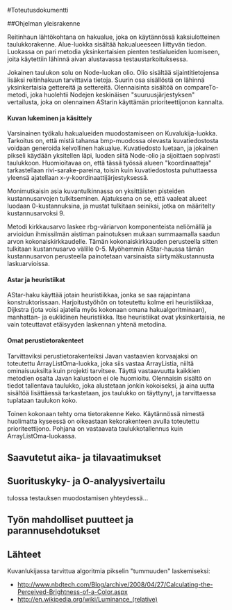 #Toteutusdokumentti

##Ohjelman yleisrakenne

Reitinhaun lähtökohtana on hakualue, joka on käytännössä kaksiulotteinen taulukkorakenne. Alue-luokka sisältää hakualueeseen liittyvän tiedon. Luokassa on pari metodia yksinkertaisien pienten testialueiden luomiseen, joita käytettiin lähinnä aivan alustavassa testaustarkoituksessa.

Jokainen taulukon solu on Node-luokan olio. Olio sisältää sijaintitietojensa lisäksi reitinhakuun tarvittavia tietoja. Suurin osa sisällöstä on lähinnä yksinkertaisia gettereitä ja settereitä. Olennaisinta sisältöä on compareTo-metodi, joka huolehtii Nodejen keskinäisen "suuruusjärjestyksen" vertailusta, joka on olennainen AStarin käyttämän prioriteettijonon kannalta.

#### Kuvan lukeminen ja käsittely

Varsinainen työkalu hakualueiden muodostamiseen on Kuvalukija-luokka. Tarkoitus on, että mistä tahansa bmp-muodossa olevasta kuvatiedostosta voidaan generoida kelvollinen hakualue. Kuvatiedosto luetaan, ja jokainen pikseli käydään yksitellen läpi, luoden siitä Node-olio ja sijoittaen sopivasti taulukkoon. Huomioitavaa on, että tässä työssä alueen "koordinaatteja" tarkastellaan rivi-sarake-pareina, toisin kuin kuvatiedostosta puhuttaessa yleensä ajatellaan x-y-koordinaattijärjestyksessä.

Monimutkaisin asia kuvantulkinnassa on yksittäisten pisteiden kustannusarvojen tulkitseminen. Ajatuksena on se, että vaaleat alueet luodaan 0-kustannuksina, ja mustat tulkitaan seiniksi, jotka on määritelty kustannusarvoksi 9. 

Metodi kirkkausarvo laskee rbg-väriarvon komponenteista neliömällä ja arvioidun ihmissilmän aistiman painotuksen mukaan summaamalla saadun arvon kokonaiskirkkaudelle. Tämän kokonaiskirkkauden perusteella sitten tulkitaan kustannusarvo välille 0-5. Myöhemmin AStar-haussa tämän kustannusarvon perusteella painotetaan varsinaista siirtymäkustannusta laskuarvioissa.




#### Astar ja heuristiikat

AStar-haku käyttää jotain heuristiikkaa, jonka se saa rajapintana konstruktorissaan. Harjoitustyöhön on toteutettu kolme eri heuristiikkaa, Dijkstra (jota voisi ajatella myös kokonaan omana hakualgoritminaan), manhattan- ja euklidinen heuristiikka. Itse heuristiikat ovat yksinkertaisia, ne vain toteuttavat etäisyyden laskennan yhtenä metodina.

#### Omat perustietorakenteet

Tarvittaviksi perustietorakenteiksi Javan vastaavien korvaajaksi on toteutettu ArrayListOma-luokka, joka siis vastaa ArrayListia, niiltä ominaisuuksilta kuin projekti tarvitsee. Täyttä vastaavuutta kaikkien metodien osalta Javan kalustoon ei ole huomioitu. Olennaisin sisältö on tiedot tallentava taulukko, joka alustetaan jonkin kokoiseksi, ja aina uutta sisältöä lisättäessä tarkastetaan, jos taulukko on täyttynyt, ja tarvittaessa tuplataan taulukon koko.

Toinen kokonaan tehty oma tietorakenne Keko. Käytännössä nimestä huolimatta kyseessä on oikeastaan kekorakenteen avulla toteutettu prioriteettijono. Pohjana on vastaavata taulukkotallennus kuin ArrayListOma-luokassa.




## Saavutetut aika- ja tilavaatimukset
## Suorituskyky- ja O-analyysivertailu

tulossa testauksen muodostamisen yhteydessä...

## Työn mahdolliset puutteet ja parannusehdotukset

## Lähteet



Kuvanlukijassa tarvittua algoritmia pikselin "tummuuden" laskemiseksi:

* http://www.nbdtech.com/Blog/archive/2008/04/27/Calculating-the-Perceived-Brightness-of-a-Color.aspx
* http://en.wikipedia.org/wiki/Luminance_(relative)
